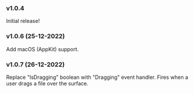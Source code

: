 ### v1.0.4
Initial release!

### v1.0.6 (25-12-2022)
Add macOS (AppKit) support.

### v1.0.7 (26-12-2022)
Replace "IsDragging" boolean with "Dragging" event handler. Fires when a user drags a file over the surface.